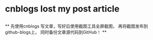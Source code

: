 # cnblogs lost my post article

## 
<!-- http://www.cnblogs.com/anonymous-ufo/p/5769280.html -->

<!-- https://xgqfrms.github.io/HTML5/Web-Front-End-Job-Interviews/CSS3/3d-transition.html -->

**
先使用cnblogs 写文章，写好后使用截图工具全屏截图，
再将截图发布到github-blogs上，
同时备份文章源代码到GitHub！
**
